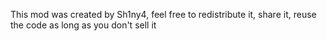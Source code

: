 This mod was created by Sh1ny4, feel free to redistribute it, share it, reuse the code as long as you don't sell it
